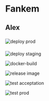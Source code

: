 # Fankem

## Alex

###
![deploy prod](https://github.com/alexzaza17/mini-projet-gitlab/assets/159175882/9d1d989d-6142-460f-a0b3-34e9ba24a199)
###
![deploy staging](https://github.com/alexzaza17/mini-projet-gitlab/assets/159175882/848ad59b-25a9-4bd2-9e17-3b2707d9300f)

![docker-build](https://github.com/alexzaza17/mini-projet-gitlab/assets/159175882/3fe59b72-1bec-45d8-8e7b-37ad98313bbc)

![release image](https://github.com/alexzaza17/mini-projet-gitlab/assets/159175882/bff7acf5-e1b6-4358-8d6d-a20108265275)

![test acceptation](https://github.com/alexzaza17/mini-projet-gitlab/assets/159175882/c88b6e46-63ee-4d45-8f71-aaecb4e07dba)

![test prod](https://github.com/alexzaza17/mini-projet-gitlab/assets/159175882/b75ab771-7269-4abe-86ed-118c8439b1d3)
